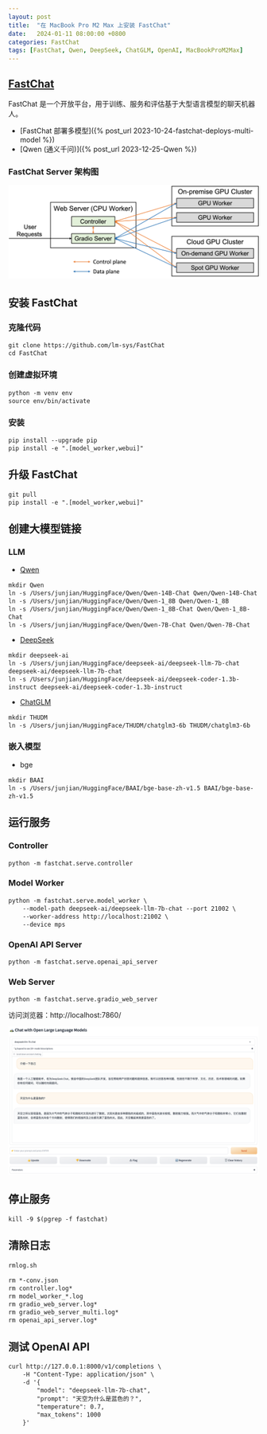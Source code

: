 ```yaml
---
layout: post
title:  "在 MacBook Pro M2 Max 上安装 FastChat"
date:   2024-01-11 08:00:00 +0800
categories: FastChat
tags: [FastChat, Qwen, DeepSeek, ChatGLM, OpenAI, MacBookProM2Max]
---
```


## [FastChat](https://github.com/lm-sys/FastChat)

FastChat 是一个开放平台，用于训练、服务和评估基于大型语言模型的聊天机器人。

- [FastChat 部署多模型]({% post_url 2023-10-24-fastchat-deploys-multi-model %})
- [Qwen (通义千问)]({% post_url 2023-12-25-Qwen %})

### FastChat Server 架构图

![](/images/2023/fastchat/fastchat-server-architecture.png)

## 安装 FastChat

### 克隆代码
```shell
git clone https://github.com/lm-sys/FastChat
cd FastChat
```

### 创建虚拟环境
```shell
python -m venv env
source env/bin/activate
```

### 安装
```shell
pip install --upgrade pip
pip install -e ".[model_worker,webui]"
```

## 升级 FastChat
```shell
git pull
pip install -e ".[model_worker,webui]"
```

## 创建大模型链接
### LLM
- [Qwen](https://github.com/QwenLM/Qwen)
```shell
mkdir Qwen
ln -s /Users/junjian/HuggingFace/Qwen/Qwen-14B-Chat Qwen/Qwen-14B-Chat
ln -s /Users/junjian/HuggingFace/Qwen/Qwen-1_8B Qwen/Qwen-1_8B
ln -s /Users/junjian/HuggingFace/Qwen/Qwen-1_8B-Chat Qwen/Qwen-1_8B-Chat
ln -s /Users/junjian/HuggingFace/Qwen/Qwen-7B-Chat Qwen/Qwen-7B-Chat
```

- [DeepSeek](https://github.com/deepseek-ai/deepseek-coder/)
```shell
mkdir deepseek-ai
ln -s /Users/junjian/HuggingFace/deepseek-ai/deepseek-llm-7b-chat deepseek-ai/deepseek-llm-7b-chat
ln -s /Users/junjian/HuggingFace/deepseek-ai/deepseek-coder-1.3b-instruct deepseek-ai/deepseek-coder-1.3b-instruct
```

- [ChatGLM](https://github.com/THUDM/ChatGLM3)
```shell
mkdir THUDM
ln -s /Users/junjian/HuggingFace/THUDM/chatglm3-6b THUDM/chatglm3-6b
```

### 嵌入模型
- bge
```shell
mkdir BAAI
ln -s /Users/junjian/HuggingFace/BAAI/bge-base-zh-v1.5 BAAI/bge-base-zh-v1.5
```

## 运行服务
### Controller
```shell
python -m fastchat.serve.controller
```

### Model Worker
```shell
python -m fastchat.serve.model_worker \
    --model-path deepseek-ai/deepseek-llm-7b-chat --port 21002 \
    --worker-address http://localhost:21002 \
    --device mps
```

### OpenAI API Server
```shell
python -m fastchat.serve.openai_api_server
```

### Web Server
```shell
python -m fastchat.serve.gradio_web_server
```

访问浏览器：http://localhost:7860/

![](/images/2024/FastChat/Web-Server.png)

## 停止服务
```shell
kill -9 $(pgrep -f fastchat)
```

## 清除日志
`rmlog.sh`
```shell
rm *-conv.json
rm controller.log*
rm model_worker_*.log
rm gradio_web_server.log*
rm gradio_web_server_multi.log*
rm openai_api_server.log*
```

## 测试 OpenAI API
```shell
curl http://127.0.0.1:8000/v1/completions \
    -H "Content-Type: application/json" \
    -d '{
        "model": "deepseek-llm-7b-chat",
        "prompt": "天空为什么是蓝色的？",
        "temperature": 0.7,
        "max_tokens": 1000
    }'
```

